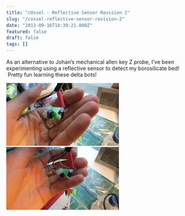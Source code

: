 ```yaml
---
title: "cOssel - Reflective Sensor Revision 2"
slug: "/cossel-reflective-sensor-revision-2"
date: "2013-09-16T14:30:21.000Z"
featured: false
draft: false
tags: []
---
```


As an alternative to Johan’s mechanical allen key Z probe, I’ve been experimenting using a reflective sensor to detect my borosilicate bed!  Pretty fun learning these delta bots!

[![cOssel - Reflective Z Probe 2](./images/IMG_1783-300x168.jpg)](http://static.cdaringe.com/archive/2013/09/IMG_1783.jpg) [![cOssel - Reflective Z Probe 1](./images/IMG_1784-300x168.jpg)](http://static.cdaringe.com/archive/2013/09/IMG_1784.jpg)
